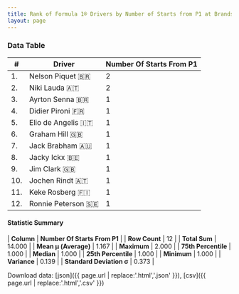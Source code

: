 ```yaml
---
title: Rank of Formula 1® Drivers by Number of Starts from P1 at Brands Hatch
layout: page
---
```


<canvas id="chart" width="400" height="180"></canvas>
<script>
var data = {
    "datasets": [
        {
            "backgroundColor": [
                "#9C8E8D",
                "#9C8E8D",
                "#9C8E8D",
                "#9C8E8D",
                "#9C8E8D",
                "#9C8E8D",
                "#9C8E8D",
                "#9C8E8D",
                "#9C8E8D",
                "#9C8E8D",
                "#9C8E8D",
                "#9C8E8D"
            ],
            "borderColor": [
                "#1D181E",
                "#1D181E",
                "#1D181E",
                "#1D181E",
                "#1D181E",
                "#1D181E",
                "#1D181E",
                "#1D181E",
                "#1D181E",
                "#1D181E",
                "#1D181E",
                "#1D181E"
            ],
            "borderWidth": 1,
            "data": [
                2.0,
                2.0,
                1.0,
                1.0,
                1.0,
                1.0,
                1.0,
                1.0,
                1.0,
                1.0,
                1.0,
                1.0
            ],
            "label": "Number Of Starts From P1"
        }
    ],
    "labels": [
        "Nelson Piquet",
        "Niki Lauda",
        "Ayrton Senna",
        "Didier Pironi",
        "Elio de Angelis",
        "Graham Hill",
        "Jack Brabham",
        "Jacky Ickx",
        "Jim Clark",
        "Jochen Rindt",
        "Keke Rosberg",
        "Ronnie Peterson"
    ]
};
var options = {
  legend: {
    display: false
  },
  scales: {
    xAxes: [{
      ticks: {
        beginAtZero: true,
        maxRotation: 180,
        display: window.innerWidth > 800
      }
    }],
    yAxes: [{
      ticks: {
        beginAtZero: true
      }
    }]
  },
  onResize: function(chart, size) {
    chart.options.scales.xAxes[0].ticks.display = size.width > 800;
  }
};
var chart = new Chart("chart", {
    data: data,
    type: 'bar',
    options: options
});
</script>



### Data Table

| # | Driver | Number Of Starts From P1 |
|--|--|--|
| 1. | Nelson Piquet 🇧🇷 | 2 |
| 2. | Niki Lauda 🇦🇹 | 2 |
| 3. | Ayrton Senna 🇧🇷 | 1 |
| 4. | Didier Pironi 🇫🇷 | 1 |
| 5. | Elio de Angelis 🇮🇹 | 1 |
| 6. | Graham Hill 🇬🇧 | 1 |
| 7. | Jack Brabham 🇦🇺 | 1 |
| 8. | Jacky Ickx 🇧🇪 | 1 |
| 9. | Jim Clark 🇬🇧 | 1 |
| 10. | Jochen Rindt 🇦🇹 | 1 |
| 11. | Keke Rosberg 🇫🇮 | 1 |
| 12. | Ronnie Peterson 🇸🇪 | 1 |

#### Statistic Summary

| **Column** | **Number Of Starts From P1** |
| **Row Count** | 12 |
| **Total Sum** | 14.000 |
| **Mean μ (Average)** | 1.167 |
| **Maximum** | 2.000 |
| **75th Percentile** | 1.000 |
| **Median** | 1.000 |
| **25th Percentile** | 1.000 |
| **Minimum** | 1.000 |
| **Variance** | 0.139 |
| **Standard Deviation σ** | 0.373 |

Download data: [json]({{ page.url | replace:'.html','.json' }}), [csv]({{ page.url | replace:'.html','.csv' }})
